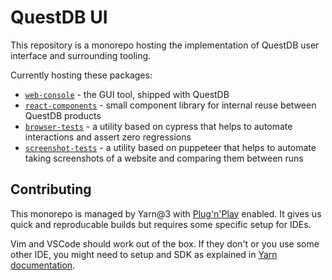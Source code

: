 # QuestDB UI

This repository is a monorepo hosting the implementation of QuestDB user
interface and surrounding tooling.

Currently hosting these packages:

* [`web-console`](./packages/web-console) - the GUI tool, shipped with QuestDB
* [`react-components`](./packages/react-components) - small component library for internal reuse between QuestDB products
* [`browser-tests`](./packages/browser-tests) - a utility based on cypress that helps to automate interactions and assert zero regressions
* [`screenshot-tests`](./packages/screenshot-tests) - a utility based on puppeteer that helps to automate taking screenshots of a website and comparing them between runs

## Contributing

This monorepo is managed by Yarn@3 with
[Plug'n'Play](https://next.yarnpkg.com/features/pnp) enabled. It gives
us quick and reproducable builds but requires some specific setup for
IDEs.

Vim and VSCode should work out of the box. If they don't or you use some
other IDE, you might need to setup and SDK as explained in [Yarn
documentation](https://yarnpkg.com/getting-started/editor-sdks).
